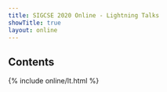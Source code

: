 ```yaml
---
title: SIGCSE 2020 Online - Lightning Talks
showTitle: true
layout: online
---
```


## Contents

{% include online/lt.html %}